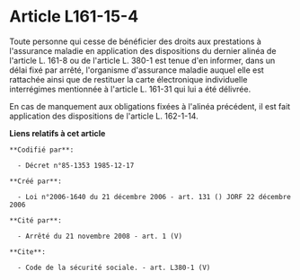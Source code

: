 # Article L161-15-4

Toute personne qui cesse de bénéficier des droits aux prestations à l'assurance maladie en application des dispositions du
dernier alinéa de l'article L. 161-8 ou de l'article L. 380-1 est tenue d'en informer, dans un délai fixé par arrêté,
l'organisme d'assurance maladie auquel elle est rattachée ainsi que de restituer la carte électronique individuelle
interrégimes mentionnée à l'article L. 161-31 qui lui a été délivrée. 

En cas de manquement aux obligations fixées à l'alinéa précédent, il est fait application des dispositions de l'article L.
162-1-14.

**Liens relatifs à cet article**

	**Codifié par**:

	  - Décret n°85-1353 1985-12-17

	**Créé par**:

	  - Loi n°2006-1640 du 21 décembre 2006 - art. 131 () JORF 22 décembre 2006

	**Cité par**:

	  - Arrêté du 21 novembre 2008 - art. 1 (V)

	**Cite**:

	  - Code de la sécurité sociale. - art. L380-1 (V)
